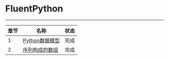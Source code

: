 # FluentPython

---

| 章节 | 名称 | 状态
--- | --- | ---
1 | [Python数据模型](https://github.com/ETCartman/FluentPython/blob/master/%E7%AC%AC%E4%B8%80%E7%AB%A0%20Python%E6%95%B0%E6%8D%AE%E6%A8%A1%E5%9E%8B.ipynb) | 完成
2 | [序列构成的数组](https://github.com/ETCartman/FluentPython/blob/master/%E7%AC%AC%E4%BA%8C%E7%AB%A0%20%E5%BA%8F%E5%88%97%E6%9E%84%E6%88%90%E7%9A%84%E6%95%B0%E7%BB%84.ipynb) | 完成
